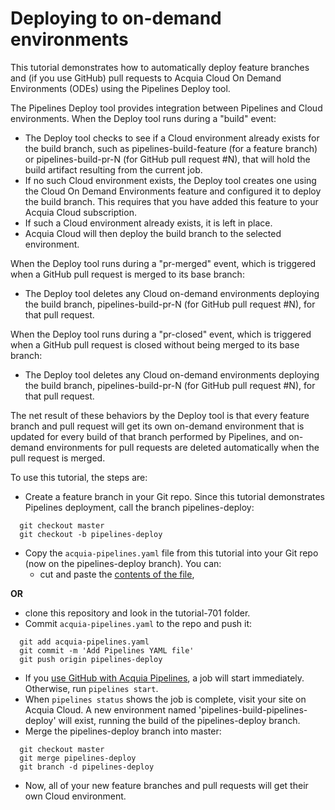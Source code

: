 # Deploying to on-demand environments

This tutorial demonstrates how to automatically deploy feature
branches and (if you use GitHub) pull requests to Acquia Cloud On
Demand Environments (ODEs) using the Pipelines Deploy tool.

The Pipelines Deploy tool provides integration between Pipelines and
Cloud environments. When the Deploy tool runs during a "build" event:

* The Deploy tool checks to see if a Cloud environment already exists
  for the build branch, such as pipelines-build-feature (for a feature
  branch) or pipelines-build-pr-N (for GitHub pull request #N), that
  will hold the build artifact resulting from the current job.
* If no such Cloud environment exists, the Deploy tool creates one
  using the Cloud On Demand Environments feature and configured it to
  deploy the build branch. This requires that you have added this
  feature to your Acquia Cloud subscription.
* If such a Cloud environment already exists, it is left in place.
* Acquia Cloud will then deploy the build branch to the selected
  environment.

When the Deploy tool runs during a "pr-merged" event, which is triggered
when a GitHub pull request is merged to its base branch:

* The Deploy tool deletes any Cloud on-demand environments deploying
  the build branch, pipelines-build-pr-N (for GitHub pull request #N),
  for that pull request.

When the Deploy tool runs during a "pr-closed" event, which is triggered
when a GitHub pull request is closed without being merged to its base branch:

* The Deploy tool deletes any Cloud on-demand environments deploying
  the build branch, pipelines-build-pr-N (for GitHub pull request #N),
  for that pull request.

The net result of these behaviors by the Deploy tool is that every
feature branch and pull request will get its own on-demand environment
that is updated for every build of that branch performed by Pipelines,
and on-demand environments for pull requests are deleted automatically
when the pull request is merged.

To use this tutorial, the steps are:

* Create a feature branch in your Git repo.  Since this tutorial demonstrates Pipelines deployment, call the branch pipelines-deploy:
```
  git checkout master
  git checkout -b pipelines-deploy
```
* Copy the `acquia-pipelines.yaml` file from this tutorial into your Git repo (now on the pipelines-deploy branch). You can:
  * cut and paste the [contents of the file](https://raw.githubusercontent.com/acquia/pipelines-examples/master/tutorial-701/acquia-pipelines.yaml),

<b>OR</b>

  * clone this repository and look in the tutorial-701 folder.
* Commit `acquia-pipelines.yaml` to the repo and push it:
```
  git add acquia-pipelines.yaml
  git commit -m 'Add Pipelines YAML file'
  git push origin pipelines-deploy
```
* If you [use GitHub with Acquia Pipelines](https://docs.acquia.com/pipelines/github), a job will start immediately.  Otherwise, run ```pipelines start```.
* When ```pipelines status``` shows the job is complete, visit your site on Acquia Cloud. A new environment named 'pipelines-build-pipelines-deploy' will exist, running the build of the pipelines-deploy branch.
* Merge the pipelines-deploy branch into master:
```
  git checkout master
  git merge pipelines-deploy
  git branch -d pipelines-deploy
```
* Now, all of your new feature branches and pull requests will get their own Cloud environment.

